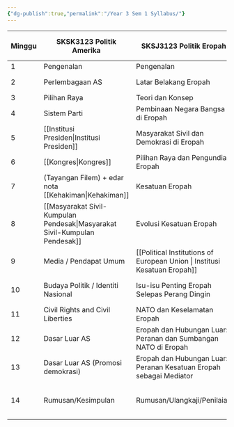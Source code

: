 ```yaml
---
{"dg-publish":true,"permalink":"/Year 3 Sem 1 Syllabus/"}
---
```



| Minggu | SKSK3123 Politik Amerika                   | SKSJ3123 Politik Eropah                                            | SKSJ3133 Ekonomi Politik Antarabangsa | SKSJ3153 Politik dan Hubungan Etnik                   | SKSJPolitik dan Masyarakat               |                    |
| ------ | ------------------------------------------ | ------------------------------------------------------------------ | :------------------------------------ | ----------------------------------------------------- | ---------------------------------------- | ------------------ |
| 1      | Pengenalan                                 | Pengenalan                                                         | Pengenalan                            | Pengenalan                                            | Pengenalan                               |                    |
| 2      | Perlembagaan AS                            | Latar Belakang Eropah                                              | Pendekatan Dominan                    | Konsep-konsep Asas                                    | Sosiologi Politik                        |                    |
| 3      | Pilihan Raya                               | Teori dan Konsep                                                   | Pendekatan Kontemporari               | Primodialisme                                         | Kekuasaan                                |                    |
| 4      | Sistem Parti                               | Pembinaan Negara Bangsa di Eropah                                  | Perdagangan antarabangsa              | Konstruksi Sosial                                     | Konsep negara                            |                    |
| 5      | [[Institusi Presiden\|Institusi Presiden]]                     | Masyarakat Sivil dan Demokrasi di Eropah                           | Sistem kewangan antarabangsa          | Institutionalisme                                     | Komunikasi Politik                       |                    |
| 6      | [[Kongres\|Kongres]]                                | Pilihan Raya dan Pengundian Eropah                                 | Globalisasi & integrasi ekonomi       | Negara-Bangsa                                         | Pilihan Raya dan TIngkah Laku Pengundian |                    |
| 7      | (Tayangan Filem) + edar nota [[Kehakiman\|Kehakiman]] | Kesatuan Eropah                                                    | Krisis ekonomi                        | Politik Etnik/Budaya                                  | Demokrasi dan Hak Asasi Manusia          |                    |
| 8      | [[Masyarakat Sivil-Kumpulan Pendesak\|Masyarakat Sivil-Kumpulan Pendesak]]     | Evolusi Kesatuan Eropah                                            | Utara-Selatan                         | Beyond the Melting Pot                                | Masyarakat Sivil                         |                    |
| 9      | Media / Pendapat Umum                      | [[Political Institutions of European Union                         \| Institusi Kesatuan Eropah]]           | Sasaran Pembangunan Mapan                             | Konflik Etnik dan Kehidupan Sivik        | Gender dan Politik |
| 10     | Budaya Politik / Identiti Nasional         | Isu-isu Penting Eropah Selepas Perang Dingin                       | Forum/Lawatan/Pensyarah Jemputan      | Etnonasionalism, Interethnik dan Multiculturalisme    | Kaum dan Politik                         |                    |
| 11     | Civil Rights and Civil Liberties           | NATO dan Keselamatan Eropah                                        | Pembentangan Tugasan Kumpulan         | Etno-symbolisme                                       | Kelas dan Politik                        |                    |
| 12     | Dasar Luar AS                              | Eropah dan Hubungan Luar: Peranan dan Sumbangan NATO di Eropah     | Pembentangan Tugasan Kumpulan         | Ethnicity without Group                               | Teknologi dan Politik                    |                    |
| 13     | Dasar Luar AS (Promosi demokrasi)          | Eropah dan Hubungan Luar: Peranan Kesatuan Eropah sebagai Mediator | Pembentangan Tugasan Kumpulan         | Ethnic Groups in Conflict                             | Isu-isu Kontemporari/Kajian Kes          |                    |
| 14     | Rumusan/Kesimpulan                         | Rumusan/Ulangkaji/Penilaian                                        | Pembentangan Tugasan Kumpulan         | Nation before nationalism vs Nation after nationalism | Rumusan/Ulangkaji/Penilaian Kefahaman    |                    |
